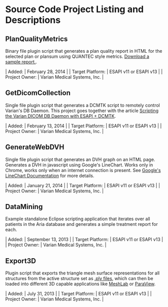 # Source Code Project Listing and Descriptions

## PlanQualityMetrics
Binary file plugin script that generates a plan quality report in HTML for the selected plan or plansum using QUANTEC style metrics.  [Download a sample report.](http://download-codeplex.sec.s-msft.com/Download?ProjectName=variandeveloper&DownloadId=808737).

| Added: |  February 28, 2014 |
| Target Platform: | ESAPI v11 or ESAPI v13 |
| Project Owner: | Varian Medical Systems, Inc. |

## GetDicomCollection
Single file plugin script that generates a DCMTK script to remotely control Varian's DB Daemon. This project goes together with the article [Scripting the Varian DICOM DB Daemon with ESAPI + DCMTK](Scripting-the-Varian-DICOM-DB-Daemon-with-ESAPI).

| Added: |  February 13, 2014 |
| Target Platform: | ESAPI v11 or ESAPI v13 |
| Project Owner: | Varian Medical Systems, Inc. |

## GenerateWebDVH
Single file plugin script that generates an DVH graph on an HTML page.   Generates a DVH in javascript using Google's LineChart.  Works only in Chrome, works only when an internet connection is present.  See [Google's LineChart Documentation](https://developers.google.com/chart/interactive/docs/gallery/linechart) for more details.

| Added: |  January 21, 2014 |
| Target Platform: | ESAPI v11 or ESAPI v13 |
| Project Owner: | Varian Medical Systems, Inc. |

## DataMining
Example standalone Eclipse scripting application that iterates over all patients in the Aria database and generates a simple treatment report for each.

| Added: | September 13, 2013 |
| Target Platform: | ESAPI v11  or ESAPI v13 |
| Project Owner: | Varian Medical Systems, Inc. |

## Export3D
Plugin script that exports the triangle mesh surface representations for all structures from the active structure set as [.ply files](http://en.wikipedia.org/wiki/PLY_(file_format)), which can then be loaded into different 3D capable applications like [MeshLab](http://meshlab.sourceforge.net/) or [ParaView](http://paraview.org/).

| Added: |  July 31, 2013 |
| Target Platform: | ESAPI v11  or ESAPI v13 |
| Project Owner: | Varian Medical Systems, Inc. |



